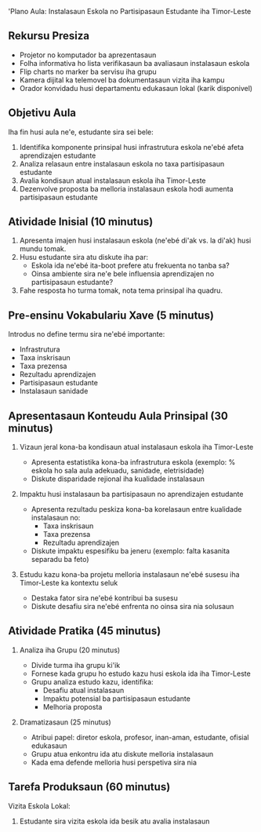 'Plano Aula: Instalasaun Eskola no Partisipasaun Estudante iha Timor-Leste

## Rekursu Presiza

- Projetor no komputador ba aprezentasaun
- Folha informativa ho lista verifikasaun ba avaliasaun instalasaun eskola
- Flip charts no marker ba servisu iha grupu
- Kamera dijital ka telemovel ba dokumentasaun vizita iha kampu
- Orador konvidadu husi departamentu edukasaun lokal (karik disponivel)

## Objetivu Aula

Iha fin husi aula ne'e, estudante sira sei bele:
1. Identifika komponente prinsipal husi infrastrutura eskola ne'ebé afeta aprendizajen estudante
2. Analiza relasaun entre instalasaun eskola no taxa partisipasaun estudante
3. Avalia kondisaun atual instalasaun eskola iha Timor-Leste
4. Dezenvolve proposta ba melloria instalasaun eskola hodi aumenta partisipasaun estudante

## Atividade Inisial (10 minutus)

1. Apresenta imajen husi instalasaun eskola (ne'ebé di'ak vs. la di'ak) husi mundu tomak.
2. Husu estudante sira atu diskute iha par:
   - Eskola ida ne'ebé ita-boot prefere atu frekuenta no tanba sa?
   - Oinsa ambiente sira ne'e bele influensia aprendizajen no partisipasaun estudante?
3. Fahe resposta ho turma tomak, nota tema prinsipal iha quadru.

## Pre-ensinu Vokabulariu Xave (5 minutus)

Introdus no define termu sira ne'ebé importante:
- Infrastrutura
- Taxa inskrisaun
- Taxa prezensa
- Rezultadu aprendizajen
- Partisipasaun estudante
- Instalasaun sanidade

## Apresentasaun Konteudu Aula Prinsipal (30 minutus)

1. Vizaun jeral kona-ba kondisaun atual instalasaun eskola iha Timor-Leste
   - Apresenta estatistika kona-ba infrastrutura eskola (exemplo: % eskola ho sala aula adekuadu, sanidade, eletrisidade)
   - Diskute disparidade rejional iha kualidade instalasaun

2. Impaktu husi instalasaun ba partisipasaun no aprendizajen estudante
   - Apresenta rezultadu peskiza kona-ba korelasaun entre kualidade instalasaun no:
     - Taxa inskrisaun
     - Taxa prezensa
     - Rezultadu aprendizajen
   - Diskute impaktu espesifiku ba jeneru (exemplo: falta kasanita separadu ba feto)

3. Estudu kazu kona-ba projetu melloria instalasaun ne'ebé susesu iha Timor-Leste ka kontextu seluk
   - Destaka fator sira ne'ebé kontribui ba susesu
   - Diskute desafiu sira ne'ebé enfrenta no oinsa sira nia solusaun

## Atividade Pratika (45 minutus)

1. Analiza iha Grupu (20 minutus)
   - Divide turma iha grupu ki'ik
   - Fornese kada grupu ho estudo kazu husi eskola ida iha Timor-Leste
   - Grupu analiza estudo kazu, identifika:
     - Desafiu atual instalasaun
     - Impaktu potensial ba partisipasaun estudante
     - Melhoria proposta

2. Dramatizasaun (25 minutus)
   - Atribui papel: diretor eskola, profesor, inan-aman, estudante, ofisial edukasaun
   - Grupu atua enkontru ida atu diskute melloria instalasaun
   - Kada ema defende melloria husi perspetiva sira nia

## Tarefa Produksaun (60 minutus)

Vizita Eskola Lokal:
1. Estudante sira vizita eskola ida besik atu avalia instalasaun
